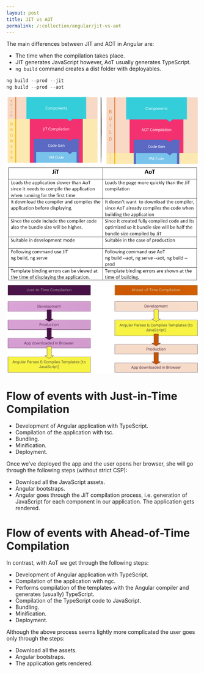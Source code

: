 ```yaml
---
layout: post
title: JIT vs AOT
permalink: /:collection/angular/jit-vs-aot
---
```



The main differences between JIT and AOT in Angular are:
*	The time when the compilation takes place.
*	JIT generates JavaScript however, AoT usually generates TypeScript.
* `ng build` command creates a dist folder with deployables.

```ts
ng build --prod --jit
ng build --prod --aot
```

![jit-vs-aot.png](https://github.com/arpit04tripathi/files-cdn/raw/cdn/angular/jit-vs-aot.png)
![jit-vs-aot.png-points](https://github.com/arpit04tripathi/files-cdn/raw/cdn/angular/jit-vs-aot-points.png)
![jit-vs-aot.png-flow](https://github.com/arpit04tripathi/files-cdn/raw/cdn/angular/jit-vs-aot-flow.png)


# Flow of events with Just-in-Time Compilation
*	Development of Angular application with TypeScript.
*	Compilation of the application with tsc.
*	Bundling.
*	Minification.
*	Deployment.

Once we’ve deployed the app and the user opens her browser, she will go through the following steps (without strict CSP):
-	Download all the JavaScript assets.
-	Angular bootstraps.
-	Angular goes through the JiT compilation process, i.e. generation of JavaScript for each component in our application.
The application gets rendered.


# Flow of events with Ahead-of-Time Compilation
In contrast, with AoT we get through the following steps:
*	Development of Angular application with TypeScript.
*	Compilation of the application with ngc.
*	Performs compilation of the templates with the Angular compiler and generates (usually) TypeScript.
*	Compilation of the TypeScript code to JavaScript.
*	Bundling.
*	Minification.
*	Deployment.

Although the above process seems lightly more complicated the user goes only through the steps:
*	Download all the assets.
*	Angular bootstraps.
* The application gets rendered.
